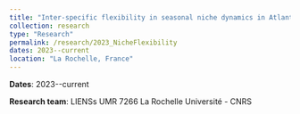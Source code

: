 ```yaml
---
title: "Inter-specific flexibility in seasonal niche dynamics in Atlantic seabirds"
collection: research
type: "Research"
permalink: /research/2023_NicheFlexibility
dates: 2023--current
location: "La Rochelle, France"
---
```


**Dates**: 2023--current

**Research team**: LIENSs UMR 7266 La Rochelle Université - CNRS

